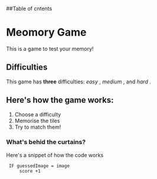 ##Table of cntents


# Meomory Game
This is a game to test your memory!

## Difficulties
This game has **three** difficulties:  _easy_ , _medium_ , and _hard_ .

## Here's how the game works:
  
1. Choose a difficulty
2. Memorise the tiles
3. Try to match them!

### What's behid the curtains?
Here's a snippet of how the code works

     IF guessedImage = image
         score +1


